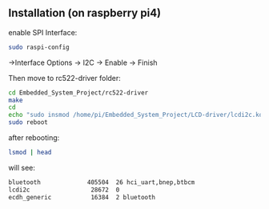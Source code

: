 ## Installation (on raspberry pi4)
enable SPI Interface:
```bash
sudo raspi-config
```
->Interface Options -> I2C -> Enable -> Finish

Then move to rc522-driver folder:
```bash
cd Embedded_System_Project/rc522-driver
make
cd  
echo "sudo insmod /home/pi/Embedded_System_Project/LCD-driver/lcdi2c.ko" >> .bashrc
sudo reboot
```
after rebooting:
```bash  
lsmod | head
```
will see:
```bash
bluetooth             405504  26 hci_uart,bnep,btbcm
lcdi2c                 28672  0
ecdh_generic           16384  2 bluetooth
